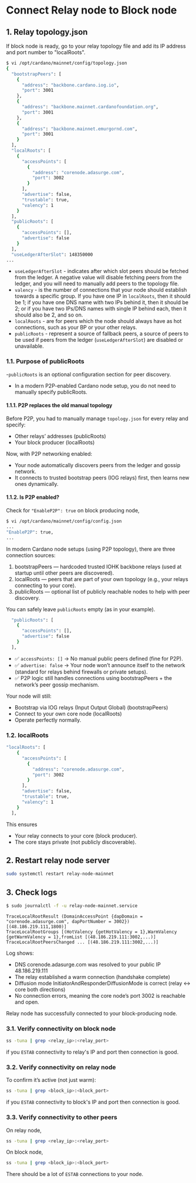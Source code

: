 # Connect Relay node to Block node

## 1. Relay topology.json

If block node is ready, go to your relay topology file and add its IP address and port number to "localRoots".

```bash
$ vi /opt/cardano/mainnet/config/topology.json
{
  "bootstrapPeers": [
    {
      "address": "backbone.cardano.iog.io",
      "port": 3001
    },
    {
      "address": "backbone.mainnet.cardanofoundation.org",
      "port": 3001
    },
    {
      "address": "backbone.mainnet.emurgornd.com",
      "port": 3001
    }
  ],
  "localRoots": [
    {
      "accessPoints": [
        {
          "address": "corenode.adasurge.com",
          "port": 3002
        }
      ],
      "advertise": false,
      "trustable": true,
      "valency": 1
    }
  ],
  "publicRoots": [
    {
      "accessPoints": [],
      "advertise": false
    }
  ],
  "useLedgerAfterSlot": 148350000
...
```
- `useLedgerAfterSlot` - indicates after which slot peers should be fetched from the ledger. A negative value will disable fetching peers from the ledger, and you will need to manually add peers to the topology file.
- `valency` - is the number of connections that your node should establish towards a specific group. If you have one IP in `localRoots`, then it should be 1; if you have one DNS name with two IPs behind it, then it should be 2; or if you have two IPs/DNS names with single IP behind each, then it should also be 2, and so on.
- `localRoots` - are for peers which the node should always have as hot connections, such as your BP or your other relays.
- `publicRoots` - represent a source of fallback peers, a source of peers to be used if peers from the ledger (`useLedgerAfterSlot`) are disabled or unavailable.

### 1.1. Purpose of publicRoots

-`publicRoots` is an optional configuration section for peer discovery.
- In a modern P2P-enabled Cardano node setup, you do not need to manually specify publicRoots.

#### 1.1.1. P2P replaces the old manual topology
Before P2P, you had to manually manage `topology.json` for every relay and specify:
- Other relays’ addresses (publicRoots)
- Your block producer (localRoots)

Now, with P2P networking enabled:
- Your node automatically discovers peers from the ledger and gossip network.
- It connects to trusted bootstrap peers (IOG relays) first, then learns new ones dynamically.

#### 1.1.2. Is P2P enabled?

Check for `"EnableP2P": true` on block producing node,
```bash
$ vi /opt/cardano/mainnet/config/config.json
...
"EnableP2P": true,
...
```

In modern Cardano node setups (using P2P topology), there are three connection sources:
1. bootstrapPeers — hardcoded trusted IOHK backbone relays (used at startup until other peers are discovered).
2. localRoots — peers that are part of your own topology (e.g., your relays connecting to your core).
3. publicRoots — optional list of publicly reachable nodes to help with peer discovery.

You can safely leave `publicRoots` empty (as in your example).

```bash
  "publicRoots": [
    {
      "accessPoints": [],
      "advertise": false
    }
  ],
```
- ✅ `accessPoints: []` → No manual public peers defined (fine for P2P).
- ✅ `advertise: false` → Your node won’t announce itself to the network (standard for relays behind firewalls or private setups).
- ✅ P2P logic still handles connections using bootstrapPeers + the network’s peer gossip mechanism.

Your node will still:
- Bootstrap via IOG relays (Input Output Global) (bootstrapPeers)
- Connect to your own core node (localRoots)
- Operate perfectly normally.

### 1.2. localRoots

```bash
"localRoots": [
    {
      "accessPoints": [
        {
          "address": "corenode.adasurge.com",
          "port": 3002
        }
      ],
      "advertise": false,
      "trustable": true,
      "valency": 1
    }
  ],
```
This ensures
- Your relay connects to your core (block producer).
- The core stays private (not publicly discoverable).

## 2. Restart relay node server

```bash
sudo systemctl restart relay-node-mainnet
```

## 3. Check logs

```bash
$ sudo journalctl -f -u relay-node-mainnet.service
```

```log
TraceLocalRootResult (DomainAccessPoint {dapDomain = "corenode.adasurge.com", dapPortNumber = 3002}) [(48.186.219.111,1800)]
TraceLocalRootGroups [(HotValency {getHotValency = 1},WarmValency {getWarmValency = 1},fromList [(48.186.219.111:3002,...)]
TraceLocalRootPeersChanged ... [(48.186.219.111:3002,...)]
```

Log shows:
- DNS corenode.adasurge.com was resolved to your public IP 48.186.219.111
- The relay established a warm connection (handshake complete)
- Diffusion mode InitiatorAndResponderDiffusionMode is correct (relay ↔ core both directions)
- No connection errors, meaning the core node’s port 3002 is reachable and open.

Relay node has successfully connected to your block-producing node.

### 3.1. Verify connectivity on block node

```bash
ss -tuna | grep <relay_ip>:<relay_port>
```
if you `ESTAB` connectivity to relay's IP and port then connection is good.

### 3.2. Verify connectivity on relay node

To confirm it’s active (not just warm):

```bash
ss -tuna | grep <block_ip>:<block_port>
```
if you `ESTAB` connectivity to block's IP and port then connection is good.

### 3.3. Verify connectivity to other peers

On relay node,
```bash
ss -tuna | grep <relay_ip>:<relay_port>
```

On block node,
```bash
ss -tuna | grep <block_ip>:<block_port>
```

There should be a lot of `ESTAB` connections to your node.